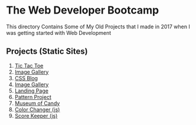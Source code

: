 # The Web Developer Bootcamp

This directory Contains Some of My Old Projects that I made in 2017 when I was getting started with Web Development

## Projects (Static Sites)

1. [Tic Tac Toe](./Project%20#1:%20Tic%20Tac%20Toe%20(basic)/tic-tac-toe.html)
2. [Image Gallery](./Project%20#2:%20Image%20Gallery%20(basic)/gallery.html)
3. [CSS Blog](./Project%20#3:%20CSS%20Blog%20(basic)/blog.html)
4. [Image Gallery](./Project%20#4:%20Image%20Gallery%20(basic)/gallery.html)
5. [Landing Page](./Project%20#5:%20Landing%20Page%20(basic)/landing.html)
6. [Pattern Project](./Project%20#6:%20Pattern%20Project%20(basic)/index.html)
7. [Museum of Candy](./Project%20#7:%20Museum%20of%20Candy%20(basic)/index.html)
8. [Color Changer (js)](./Project%20#8:%20Color%20Changer%20(js)%20(basic)/index.html)
9. [Score Keeper (js)](./Project%20#9:%20Score%20Keeper%20(js)%20(basic)/index.html)